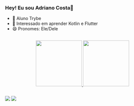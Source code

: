 ### Hey! Eu sou Adriano Costa👋

<!--
**adfcosta/adfcosta** is a ✨ _special_ ✨ repository because its `README.md` (this file) appears on your GitHub profile.

Here are some ideas to get you started:

- 🔭 I’m currently working on ...
- 🌱 I’m currently learning ...
- 👯 I’m looking to collaborate on ...
- 🤔 I’m looking for help with ...
- 💬 Ask me about ...
- 📫 How to reach me: ...
- 😄 Pronouns: ...
- ⚡ Fun fact: ...
-->
- 🔭  Aluno Trybe
- 🤔 Interessado em aprender Kotlin e Flutter
- 😄 Pronomes: Ele/Dele 

##

<div align="center">
  <a href="https://github.com/adfcosta">
  <img height="150em" src="https://stats.adfcosta.com/api?username=adfcosta&show_icons=true&theme=dark&include_all_commits=true&count_private=true"/>
  <img height="150em" src="https://stats.adfcosta.com/api/top-langs/?username=adfcosta&layout=compact&langs_count=7&theme=dark"/>
</div>
  
  ##
  
 <a href="https://www.linkedin.com/in/adfcosta/" target="_blank"><img src="https://img.shields.io/badge/-LinkedIn-%230077B5?style=for-the-badge&logo=linkedin&logoColor=white" target="_blank"></a> 
	<a href="https://t.me/adfcosta"><img src="https://img.shields.io/badge/Telegram-2CA5E0?style=for-the-badge&logo=telegram&logoColor=white" target="_black"></a>
